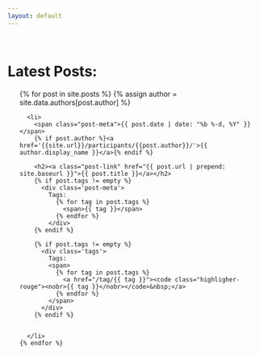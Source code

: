 ```yaml
---
layout: default
---
```


<div class="home">
  <h1 class="page-heading">Latest Posts: </h1>
  <ul class="post-list">
    {% for post in site.posts %}
    {% assign author = site.data.authors[post.author] %}
    
      <li>
        <span class="post-meta">{{ post.date | date: "%b %-d, %Y" }}</span>
        {% if post.author %}<a href='{{site.url}}/participants/{{post.author}}/'>{{ author.display_name }}</a>{% endif %}
        
        <h2><a class="post-link" href="{{ post.url | prepend: site.baseurl }}">{{ post.title }}</a></h2>
        {% if post.tags != empty %}
          <div class='post-meta'>
            Tags: 
              {% for tag in post.tags %}
                <span>{{ tag }}</span>
              {% endfor %}
            </div>
        {% endif %}
        
        {% if post.tags != empty %}
          <div class='tags'>
            Tags: 
            <span>
              {% for tag in post.tags %}
                <a href="/tag/{{ tag }}"><code class="highligher-rouge"><nobr>{{ tag }}</nobr></code>&nbsp;</a>
              {% endfor %}
            </span>
          </div>
        {% endif %}
        
        
      </li>
    {% endfor %}
  </ul>

</div>
